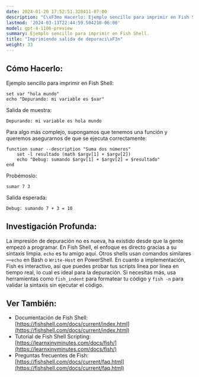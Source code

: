```yaml
---
date: 2024-01-20 17:52:51.328411-07:00
description: "C\xF3mo Hacerlo: Ejemplo sencillo para imprimir en Fish Shell."
lastmod: '2024-03-13T22:44:59.504210-06:00'
model: gpt-4-1106-preview
summary: Ejemplo sencillo para imprimir en Fish Shell.
title: "Imprimiendo salida de depuraci\xF3n"
weight: 33
---
```


## Cómo Hacerlo:
Ejemplo sencillo para imprimir en Fish Shell:

```Fish Shell
set var "hola mundo"
echo "Depurando: mi variable es $var"
```

Salida de muestra:

```
Depurando: mi variable es hola mundo
```

Para algo más complejo, supongamos que tenemos una función y queremos asegurarnos de que se ejecuta correctamente:

```Fish Shell
function sumar --description "Suma dos números"
    set -l resultado (math $argv[1] + $argv[2])
    echo "Debug: sumando $argv[1] + $argv[2] = $resultado"
end
```

Probémoslo:

```Fish Shell
sumar 7 3
```

Salida esperada:

```
Debug: sumando 7 + 3 = 10
```

## Investigación Profunda:
La impresión de depuración no es nueva, ha existido desde que la gente empezó a programar. En Fish Shell, el enfoque es directo gracias a su sintaxis limpia. `echo` es tu amigo aquí. Otros shells usan comandos similares—`echo` en Bash o `Write-Host` en PowerShell. En cuanto a implementación, Fish es interactivo, así que puedes probar tus scripts línea por línea en tiempo real, lo cual es ideal para la depuración. Si necesitas más, usa herramientas como `fish_indent` para formatear tu código y `fish -n` para validar la sintaxis sin ejecutar el código.

## Ver También:
- Documentación de Fish Shell: [https://fishshell.com/docs/current/index.html](https://fishshell.com/docs/current/index.html)
- Tutorial de Fish Shell Scripting: [https://learnxinyminutes.com/docs/fish/](https://learnxinyminutes.com/docs/fish/)
- Preguntas frecuentes de Fish: [https://fishshell.com/docs/current/faq.html](https://fishshell.com/docs/current/faq.html)
